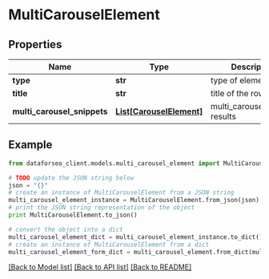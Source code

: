 # MultiCarouselElement


## Properties

Name | Type | Description | Notes
------------ | ------------- | ------------- | -------------
**type** | **str** | type of element | [optional] 
**title** | **str** | title of the row | [optional] 
**multi_carousel_snippets** | [**List[CarouselElement]**](CarouselElement.md) | multi_carousel_snippet results | [optional] 

## Example

```python
from dataforseo_client.models.multi_carousel_element import MultiCarouselElement

# TODO update the JSON string below
json = "{}"
# create an instance of MultiCarouselElement from a JSON string
multi_carousel_element_instance = MultiCarouselElement.from_json(json)
# print the JSON string representation of the object
print MultiCarouselElement.to_json()

# convert the object into a dict
multi_carousel_element_dict = multi_carousel_element_instance.to_dict()
# create an instance of MultiCarouselElement from a dict
multi_carousel_element_form_dict = multi_carousel_element.from_dict(multi_carousel_element_dict)
```
[[Back to Model list]](../README.md#documentation-for-models) [[Back to API list]](../README.md#documentation-for-api-endpoints) [[Back to README]](../README.md)


